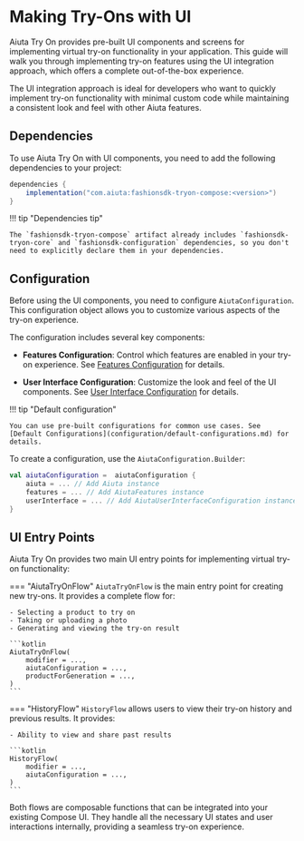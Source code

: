 # Making Try-Ons with UI

Aiuta Try On provides pre-built UI components and screens for implementing virtual try-on functionality in your application. This guide will walk you through implementing try-on features using the UI integration approach, which offers a complete out-of-the-box experience.

The UI integration approach is ideal for developers who want to quickly implement try-on functionality with minimal custom code while maintaining a consistent look and feel with other Aiuta features.

## Dependencies

To use Aiuta Try On with UI components, you need to add the following dependencies to your project:

```gradle
dependencies {
    implementation("com.aiuta:fashionsdk-tryon-compose:<version>")
}
```

!!! tip "Dependencies tip"

    The `fashionsdk-tryon-compose` artifact already includes `fashionsdk-tryon-core` and `fashionsdk-configuration` dependencies, so you don't need to explicitly declare them in your dependencies.

## Configuration

Before using the UI components, you need to configure `AiutaConfiguration`. This configuration object allows you to customize various aspects of the try-on experience.

The configuration includes several key components:

- **Features Configuration**: Control which features are enabled in your try-on experience. See [Features Configuration](configuration/features.md) for details.

- **User Interface Configuration**: Customize the look and feel of the UI components. See [User Interface Configuration](configuration/user-interface.md) for details.

!!! tip "Default configuration"
    
    You can use pre-built configurations for common use cases. See [Default Configurations](configuration/default-configurations.md) for details.

To create a configuration, use the `AiutaConfiguration.Builder`:

```kotlin
val aiutaConfiguration =  aiutaConfiguration {
    aiuta = ... // Add Aiuta instance
    features = ... // Add AiutaFeatures instance
    userInterface = ... // Add AiutaUserInterfaceConfiguration instance
}
```



## UI Entry Points

Aiuta Try On provides two main UI entry points for implementing virtual try-on functionality:

=== "AiutaTryOnFlow"
    `AiutaTryOnFlow` is the main entry point for creating new try-ons. It provides a complete flow for:
    
    - Selecting a product to try on
    - Taking or uploading a photo
    - Generating and viewing the try-on result
        
    ```kotlin
    AiutaTryOnFlow(
        modifier = ...,
        aiutaConfiguration = ...,
        productForGeneration = ...,
    )
    ```

=== "HistoryFlow"
    `HistoryFlow` allows users to view their try-on history and previous results. It provides:
    
    - Ability to view and share past results
    
    ```kotlin
    HistoryFlow(
        modifier = ...,
        aiutaConfiguration = ...,
    )
    ```

Both flows are composable functions that can be integrated into your existing Compose UI. They handle all the necessary UI states and user interactions internally, providing a seamless try-on experience.
